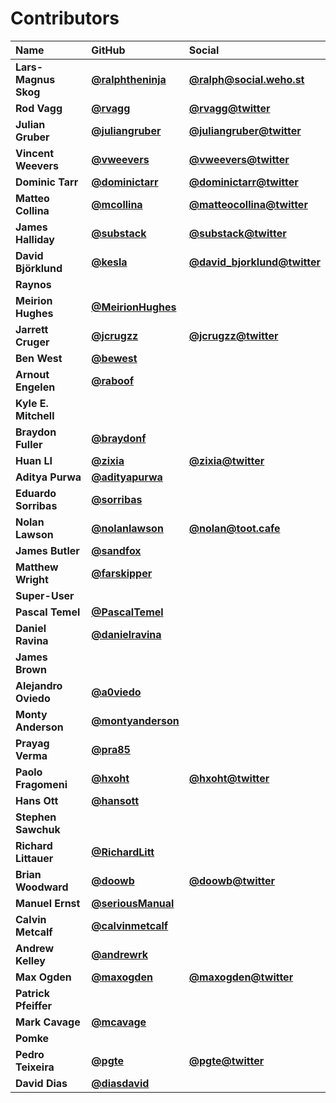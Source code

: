 # Contributors

| Name                 | GitHub                                                 | Social                                                              |
| :------------------- | :----------------------------------------------------- | :------------------------------------------------------------------ |
| **Lars-Magnus Skog** | [**@ralphtheninja**](https://github.com/ralphtheninja) | [**@ralph@social.weho.st**](https://social.weho.st/@ralph)          |
| **Rod Vagg**         | [**@rvagg**](https://github.com/rvagg)                 | [**@rvagg@twitter**](https://twitter.com/rvagg)                     |
| **Julian Gruber**    | [**@juliangruber**](https://github.com/juliangruber)   | [**@juliangruber@twitter**](https://twitter.com/juliangruber)       |
| **Vincent Weevers**  | [**@vweevers**](https://github.com/vweevers)           | [**@vweevers@twitter**](https://twitter.com/vweevers)               |
| **Dominic Tarr**     | [**@dominictarr**](https://github.com/dominictarr)     | [**@dominictarr@twitter**](https://twitter.com/dominictarr)         |
| **Matteo Collina**   | [**@mcollina**](https://github.com/mcollina)           | [**@matteocollina@twitter**](https://twitter.com/matteocollina)     |
| **James Halliday**   | [**@substack**](https://github.com/substack)           | [**@substack@twitter**](https://twitter.com/substack)               |
| **David Björklund**  | [**@kesla**](https://github.com/kesla)                 | [**@david_bjorklund@twitter**](https://twitter.com/david_bjorklund) |
| **Raynos**           |                                                        |                                                                     |
| **Meirion Hughes**   | [**@MeirionHughes**](https://github.com/MeirionHughes) |                                                                     |
| **Jarrett Cruger**   | [**@jcrugzz**](https://github.com/jcrugzz)             | [**@jcrugzz@twitter**](https://twitter.com/jcrugzz)                 |
| **Ben West**         | [**@bewest**](https://github.com/bewest)               |                                                                     |
| **Arnout Engelen**   | [**@raboof**](https://github.com/raboof)               |                                                                     |
| **Kyle E. Mitchell** |                                                        |                                                                     |
| **Braydon Fuller**   | [**@braydonf**](https://github.com/braydonf)           |                                                                     |
| **Huan LI**          | [**@zixia**](https://github.com/zixia)                 | [**@zixia@twitter**](https://twitter.com/zixia)                     |
| **Aditya Purwa**     | [**@adityapurwa**](https://github.com/adityapurwa)     |                                                                     |
| **Eduardo Sorribas** | [**@sorribas**](https://github.com/sorribas)           |                                                                     |
| **Nolan Lawson**     | [**@nolanlawson**](https://github.com/nolanlawson)     | [**@nolan@toot.cafe**](https://toot.cafe/@nolan)                    |
| **James Butler**     | [**@sandfox**](https://github.com/sandfox)             |                                                                     |
| **Matthew Wright**   | [**@farskipper**](https://github.com/farskipper)       |                                                                     |
| **Super-User**       |                                                        |                                                                     |
| **Pascal Temel**     | [**@PascalTemel**](https://github.com/PascalTemel)     |                                                                     |
| **Daniel Ravina**    | [**@danielravina**](https://github.com/danielravina)   |                                                                     |
| **James Brown**      |                                                        |                                                                     |
| **Alejandro Oviedo** | [**@a0viedo**](https://github.com/a0viedo)             |                                                                     |
| **Monty Anderson**   | [**@montyanderson**](https://github.com/montyanderson) |                                                                     |
| **Prayag Verma**     | [**@pra85**](https://github.com/pra85)                 |                                                                     |
| **Paolo Fragomeni**  | [**@hxoht**](https://github.com/hxoht)                 | [**@hxoht@twitter**](https://twitter.com/hxoht)                     |
| **Hans Ott**         | [**@hansott**](https://github.com/hansott)             |                                                                     |
| **Stephen Sawchuk**  |                                                        |                                                                     |
| **Richard Littauer** | [**@RichardLitt**](https://github.com/RichardLitt)     |                                                                     |
| **Brian Woodward**   | [**@doowb**](https://github.com/doowb)                 | [**@doowb@twitter**](https://twitter.com/doowb)                     |
| **Manuel Ernst**     | [**@seriousManual**](https://github.com/seriousManual) |                                                                     |
| **Calvin Metcalf**   | [**@calvinmetcalf**](https://github.com/calvinmetcalf) |                                                                     |
| **Andrew Kelley**    | [**@andrewrk**](https://github.com/andrewrk)           |                                                                     |
| **Max Ogden**        | [**@maxogden**](https://github.com/maxogden)           | [**@maxogden@twitter**](https://twitter.com/maxogden)               |
| **Patrick Pfeiffer** |                                                        |                                                                     |
| **Mark Cavage**      | [**@mcavage**](https://github.com/mcavage)             |                                                                     |
| **Pomke**            |                                                        |                                                                     |
| **Pedro Teixeira**   | [**@pgte**](https://github.com/pgte)                   | [**@pgte@twitter**](https://twitter.com/pgte)                       |
| **David Dias**       | [**@diasdavid**](https://github.com/diasdavid)         |                                                                     |
